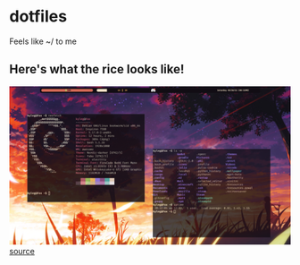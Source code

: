 # dotfiles
Feels like ~/ to me

## Here's what the rice looks like!
![desktop.png](images/desktop.png)
[source](https://www.pinterest.com/pin/353391901990327884/)

